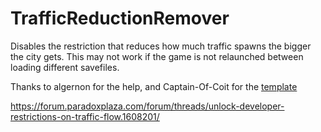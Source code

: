 ﻿# TrafficReductionRemover

Disables the restriction that reduces how much traffic spawns the bigger the city gets. This may not work if the game is not relaunched between loading different savefiles.

Thanks to algernon for the help, and Captain-Of-Coit for the [template](https://github.com/Captain-Of-Coit/cities-skylines-2-mod-template)

https://forum.paradoxplaza.com/forum/threads/unlock-developer-restrictions-on-traffic-flow.1608201/

